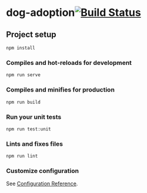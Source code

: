 # dog-adoption[![Build Status](https://travis-ci.com/BeauTaapken/DogAdoptionFrontEnd.svg?token=AjWaPExx8NoK8cxRby45&branch=master)](https://travis-ci.com/BeauTaapken/DogAdoptionFrontEnd)

## Project setup
```
npm install
```

### Compiles and hot-reloads for development
```
npm run serve
```

### Compiles and minifies for production
```
npm run build
```

### Run your unit tests
```
npm run test:unit
```

### Lints and fixes files
```
npm run lint
```

### Customize configuration
See [Configuration Reference](https://cli.vuejs.org/config/).
